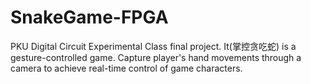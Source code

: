 # SnakeGame-FPGA
PKU Digital Circuit Experimental Class final project. It(掌控贪吃蛇) is a gesture-controlled game. Capture player's hand movements through a camera to achieve real-time control of game characters.
